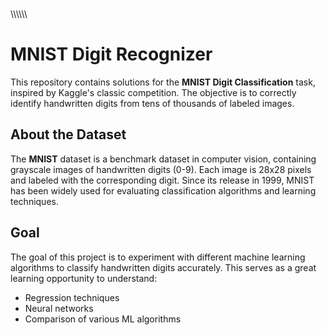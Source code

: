 \
\\\\\\\\\\\\ 
# MNIST Digit Recognizer

This repository contains solutions for the **MNIST Digit Classification** task, inspired by Kaggle's classic competition. The objective is to correctly identify handwritten digits from tens of thousands of labeled images.

## About the Dataset
The **MNIST** dataset is a benchmark dataset in computer vision, containing grayscale images of handwritten digits (0-9). Each image is 28x28 pixels and labeled with the corresponding digit. Since its release in 1999, MNIST has been widely used for evaluating classification algorithms and learning techniques.

## Goal
The goal of this project is to experiment with different machine learning algorithms to classify handwritten digits accurately. This serves as a great learning opportunity to understand:
- Regression techniques
- Neural networks
- Comparison of various ML algorithms



